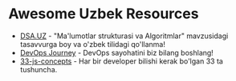 # Awesome Uzbek Resources

* [DSA.UZ](https://dsa-uz.vercel.app/) - "Ma'lumotlar strukturasi va Algoritmlar" mavzusidagi tasavvurga boy va o'zbek tilidagi qo'llanma!
* [DevOps Journey](https://devops-journey.uz/) - DevOps sayohatini biz bilang boshlang!
* [33-js-concepts](https://github.com/smnv-shokh/33-js-concepts) - Har bir developer bilishi kerak bo'lgan 33 ta tushuncha.
